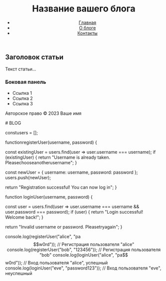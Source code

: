 <!DOCTYPE html>
<html lang="ru">
<head>
<meta charset="UTF-8">
<meta name="viewport" content="width=device-width, initial-scale=1.0">
<title>Название вашего блога</title>
<link rel="stylesheet" href="styles.css">
</head>
<body>
<header>
<h1>Название вашего блога</h1>
<nav>
<ul>
<li><a href="#">Главная</a></li>
<li><a href="#">О блоге</a></li>
<li><a href="#">Контакты</a></li>
</ul>
</nav>
</header>
<main>
<article>
<h2>Заголовок статьи</h2>
<p>Текст статьи...</p>
<!-- Дополнительный контент -->
</article>

<aside>
<h3>Боковая панель</h3>
<ul>
<li>Ссылка 1</li>
<li>Ссылка 2</li>
<li>Ссылка 3</li>
</ul>
</aside>
</main>

<footer>
<p>Авторское право &copy; 2023 Ваше имя</p>
</footer>
</body>
</html>
# BLOG

constusers = [];


functionregisterUser(username, password) {

const existingUser = users.find(user => user.username === username);
  if (existingUser) {
    return "Username is already taken. Pleasechooseanotherusername";
  }


const newUser = {
    username: username,
    password: password
};
  users.push(newUser);

  return "Registration successful! You can now log in";
}


function loginUser(username, password) {

const user = users.find(user => user.username === username && user.password === password);
  if (user) {
    return "Login successful! Welcome back!";
  }

  return "Invalid username or password. Pleasetryagain";
}


console.log(registerUser("alice", "pa$$w0rd")); // Регистрация пользователя "alice"
console.log(registerUser("bob", "123456")); // Регистрация пользователя "bob"
console.log(loginUser("alice", "pa$$w0rd")); // Вход пользователя "alice", успешный
console.log(loginUser("eve", "password123")); // Вход пользователя "eve", неуспешный

